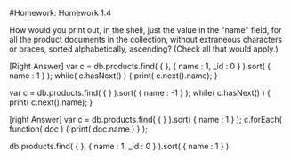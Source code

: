 #Homework: Homework 1.4

How would you print out, in the shell, just the value in the "name" field, for all the product documents in the collection, without extraneous characters or braces, sorted alphabetically, ascending? (Check all that would apply.)


[Right Answer]
var c = db.products.find( { }, { name : 1, _id : 0 } ).sort( { name : 1 } ); while( c.hasNext() ) { print( c.next().name); }

var c = db.products.find( { } ).sort( { name : -1 } ); while( c.hasNext() ) { print( c.next().name); }

[right Answer]
var c = db.products.find( { } ).sort( { name : 1 } ); c.forEach( function( doc ) { print( doc.name ) } );

db.products.find( { }, { name : 1, _id : 0 } ).sort( { name : 1 } )

